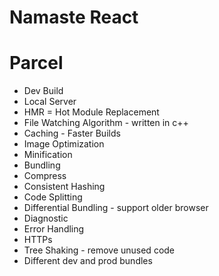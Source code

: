 # Namaste React


# Parcel
- Dev Build
- Local Server
- HMR = Hot Module Replacement
- File Watching Algorithm - written in c++
- Caching - Faster Builds
- Image Optimization
- Minification
- Bundling
- Compress
- Consistent Hashing
- Code Splitting
- Differential Bundling - support older browser
- Diagnostic
- Error Handling
- HTTPs
- Tree Shaking - remove unused code
- Different dev and prod bundles